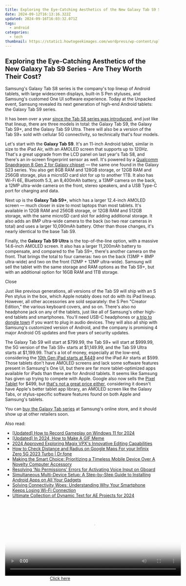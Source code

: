 ```yaml
---
title: Exploring the Eye-Catching Aesthetics of the New Galaxy Tab S9 Series - Are They Worth Their Cost?
date: 2024-09-12T16:13:16.322Z
updated: 2024-09-16T16:03:32.071Z
tags:
  - android
categories:
  - tech
thumbnail: https://static1.howtogeekimages.com/wordpress/wp-content/uploads/2023/07/samsung-galaxy-tab-s9-showing-its-home-screen_53069814647_o.jpg
---
```


## Exploring the Eye-Catching Aesthetics of the New Galaxy Tab S9 Series - Are They Worth Their Cost?

Samsung's Galaxy Tab S8 series is the company's top lineup of Android tablets, with large widescreen displays, built-in S Pen styluses, and Samsung's customed One UI software experience. Today at the Unpacked event, Samsung revealed its next generation of high-end Android tablets: the Galaxy Tab S9 series.

 It has been over a year [since the Tab S8 series was introduced](https://instagram-clips.techidaily.com/updated-taking-a-step-back-in-time-with-instagram-videos/), and just like that lineup, there are three models in total: the Galaxy Tab S9, the Galaxy Tab S9+, and the Galaxy Tab S9 Ultra. There will also be a version of the Tab S9+ sold with cellular 5G connectivity, so technically that's four models.

 Let's start with the **Galaxy Tab S9**. It's an 11-inch Android tablet, similar in size to the iPad Air, with an AMOLED screen that supports up to 120Hz. That's a great upgrade from the LCD panel on last year's Tab S8, and there's an in-screen fingerprint sensor as well. It's powered by a [Qualcomm Snapdragon 8 Gen 2 for Galaxy chipset](https://extra-approaches.techidaily.com/2024-approved-optimizing-your-vlc-livestream-over-the-net/) — the same one found in the Galaxy S23 series. You also get 8GB RAM and 128GB storage, or 12GB RAM and 256GB storage, plus a microSD card slot for up to another 1TB. It also has Wi-Fi 6E, Bluetooth 5.3, an 8,400mAh battery, a 13MP camera on the back, a 12MP ultra-wide camera on the front, stereo speakers, and a USB Type-C port for charging and data.

 Next up is the **Galaxy Tab S9+**, which has a larger 12.4-inch AMOLED screen — much closer in size to most laptops than most tablets. It's available in 12GB RAM and 256GB storage, or 12GB RAM and 512GB storage, with the same microSD card slot for adding additional storage. It also adds an 8MP ultra-wide camera to the back (so two rear cameras in total) and uses a larger 10,090mAh battery. Other than those changes, it's nearly identical to the base Tab S9.

 Finally, the **Galaxy Tab S9 Ultra** is the top-of-the-line option, with a massive 14.6-inch AMOLED screen. It also has a larger 11,200mAh battery to compensate, and compared to the Tab S9+, there's another camera on the front. That brings the total to four cameras: two on the back (13MP + 8MP ultra-wide) and two on the front (12MP + 12MP ultra-wide). Samsung will sell the tablet with the same storage and RAM options as the Tab S9+, but with an additional option for 16GB RAM and 1TB storage.

Close 

 Just like previous generations, all versions of the Tab S9 will ship with an S Pen stylus in the box, which Apple notably does not do with its iPad lineup. However, all other accessories are sold separately: the S Pen "Creator Edition," the various keyboard covers, and so on. There's also no headphone jack on any of the tablets, just like all of Samsung's other high-end tablets and smartphones. You'll need USB-C headphones or [a trip to dongle town](https://activate-lock.techidaily.com/in-2024-3-effective-ways-to-unlock-icloud-account-without-password-from-apple-iphone-xr-by-drfone-ios/) if you want to plug in audio devices. They will also all ship with Samsung's customized version of Android, and the company is promising 4 major Android OS updates and five years of security updates.

 The Galaxy Tab S9 will start at $799.99, the Tab S9+ will start at $999.99, the 5G version of the Tab S9+ starts at $1,149.99, and the Tab S9 Ultra starts at $1,199.99\. That's a lot of money, especially at the low-end, considering the [10th Gen iPad starts at $449](https://www.apple.com/ipad-10.9/) and the iPad Air starts at $599\. Those tablets don't have AMOLED screens and lack some software features present in Samsung's One UI, but there are far more tablet-optimized apps available for iPads than there are for Android tablets. It seems like Samsung has given up trying to compete with Apple. Google also now sells the [Pixel Tablet](https://sim-unlock.techidaily.com/in-2024-sim-unlock-motorola-g54-5g-phones-without-code-2-ways-to-remove-android-sim-lock-by-drfone-android/) for $499, but [that's not a great price either](https://extra-skills.techidaily.com/select-6-best-iphone-slide-show-creation-apps-for-2024/), considering it doesn't have Apple's better tablet app library, an AMOLED screen like the Galaxy Tabs, or stylus-specific software features found on both Apple and Samsung's tablets.

 You can [buy the Galaxy Tab series](https://shop-links.co/link/?exclusive=1&publisher_slug=itechdaily19598&url=https%3A%2F%2Fclick.linksynergy.com%2Fdeeplink%3Fid%3D2QzUaswX1as%26mid%3D47773%26u1%3DUUhtgUeUpU904583%26murl%3Dhttps%253A%252F%252Fwww.samsung.com%252Fus%252Ftablets%252Fgalaxy-tab-s9%252F) at Samsung's online store, and it should show up at other retailers soon.

<ins class="adsbygoogle"
     style="display:block"
     data-ad-format="autorelaxed"
     data-ad-client="ca-pub-7571918770474297"
     data-ad-slot="1223367746"></ins>

<ins class="adsbygoogle"
     style="display:block"
     data-ad-client="ca-pub-7571918770474297"
     data-ad-slot="8358498916"
     data-ad-format="auto"
     data-full-width-responsive="true"></ins>

<span class="atpl-alsoreadstyle">Also read:</span>
<div><ul>
<li><a href="https://on-screen-recording.techidaily.com/updated-how-to-record-gameplay-on-windows-11-for-2024/"><u>[Updated] How to Record Gameplay on Windows 11 for 2024</u></a></li>
<li><a href="https://article-tips.techidaily.com/updated-in-2024-how-to-make-a-gif-meme/"><u>[Updated] In 2024, How to Make A GIF Meme</u></a></li>
<li><a href="https://fox-direct.techidaily.com/2024-approved-exploring-magix-vpxs-innovative-editing-capabilities/"><u>2024 Approved Exploring Magix VPX's Innovative Editing Capabilities</u></a></li>
<li><a href="https://android-location-track.techidaily.com/how-to-check-distance-and-radius-on-google-maps-for-your-infinix-zero-5g-2023-turbo-drfone-by-drfone-virtual-android/"><u>How to Check Distance and Radius on Google Maps For your Infinix Zero 5G 2023 Turbo | Dr.fone</u></a></li>
<li><a href="https://hardware-reviews.techidaily.com/making-the-smart-choice-prioritizing-a-timeless-mobile-device-over-a-novelty-computer-accessory/"><u>Making the Smart Choice: Prioritizing a Timeless Mobile Device Over A Novelty Computer Accessory</u></a></li>
<li><a href="https://hardware-reviews.techidaily.com/resolving-no-permissions-errors-for-activating-voice-input-on-gboard/"><u>Resolving 'No Permissions' Errors for Activating Voice Input on Gboard</u></a></li>
<li><a href="https://hardware-reviews.techidaily.com/simultaneous-multi-device-setup-a-step-by-step-guide-to-installing-android-apps-on-all-your-gadgets/"><u>Simultaneous Multi-Device Setup: A Step-by-Step Guide to Installing Android Apps on All Your Gadgets</u></a></li>
<li><a href="https://hardware-reviews.techidaily.com/solving-connectivity-woes-understanding-why-your-smartphone-keeps-losing-wi-fi-connection/"><u>Solving Connectivity Woes: Understanding Why Your Smartphone Keeps Losing Wi-Fi Connection</u></a></li>
<li><a href="https://some-approaches.techidaily.com/ultimate-collection-of-dynamic-text-for-ae-projects-for-2024/"><u>Ultimate Collection of Dynamic Text for AE Projects for 2024</u></a></li>
</ul></div>

<!-- affiliate ads begin -->
<span id="1983539">
					<video width="576" height="240" style="cursor:pointer"
           poster="//a.impactradius-go.com/display-clicktoplayimage/1983539.png"
           onclick="if(!this.playClicked){this.play();this.setAttribute('controls',true);this.playClicked=true;}">
	   <source src="//a.impactradius-go.com/display-ad/22993-1983539">
	   <img src="//a.impactradius-go.com/display-clicktoplayimage/1983539.png" style="border: none; height: 100%; width: 100%; object-fit: contain">
	</video>
	<div style="width:360px;text-align:center"><a href="javascript:window.open(decodeURIComponent('https%3A%2F%2Fhomestyler.sjv.io%2Fc%2F5597632%2F1983539%2F22993'), '_blank');void(0);">Click here</a></div>
</span>
<img height="0" width="0" src="https://imp.pxf.io/i/5597632/1983539/22993" style="position:absolute;visibility:hidden;" border="0" />
<!-- affiliate ads end -->

